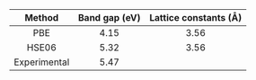 | Method        | Band gap (eV) | Lattice constants (Å) |
| :-----------: |:-------------:|:---------------------:|
| PBE           | 4.15          |     3.56              |
| HSE06         | 5.32          |     3.56              | 
| Experimental  | 5.47          |                       |
